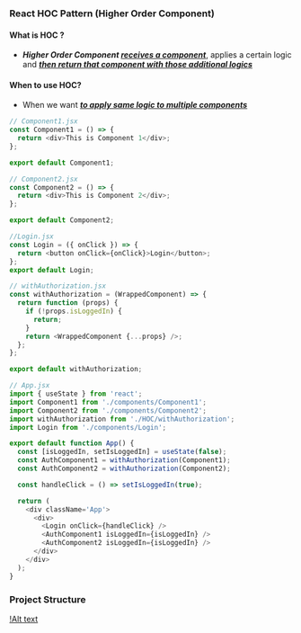 ### React HOC Pattern (Higher Order Component)

#### What is HOC ?

- **_Higher Order Component <u>receives a component</u>_**, applies a certain logic and **_<u>then return that component with those additional logics</u>_**

#### When to use HOC?

- When we want **_<u>to apply same logic to multiple components</u>_**

```js
// Component1.jsx
const Component1 = () => {
  return <div>This is Component 1</div>;
};

export default Component1;
```

```js
// Component2.jsx
const Component2 = () => {
  return <div>This is Component 2</div>;
};

export default Component2;
```

```js
//Login.jsx
const Login = ({ onClick }) => {
  return <button onClick={onClick}>Login</button>;
};
export default Login;
```

```js
// withAuthorization.jsx
const withAuthorization = (WrappedComponent) => {
  return function (props) {
    if (!props.isLoggedIn) {
      return;
    }
    return <WrappedComponent {...props} />;
  };
};

export default withAuthorization;
```

```js
// App.jsx
import { useState } from 'react';
import Component1 from './components/Component1';
import Component2 from './components/Component2';
import withAuthorization from './HOC/withAuthorization';
import Login from './components/Login';

export default function App() {
  const [isLoggedIn, setIsLoggedIn] = useState(false);
  const AuthComponent1 = withAuthorization(Component1);
  const AuthComponent2 = withAuthorization(Component2);

  const handleClick = () => setIsLoggedIn(true);

  return (
    <div className='App'>
      <div>
        <Login onClick={handleClick} />
        <AuthComponent1 isLoggedIn={isLoggedIn} />
        <AuthComponent2 isLoggedIn={isLoggedIn} />
      </div>
    </div>
  );
}
```

### Project Structure

[!Alt text](/coding_patterns/react_design_patterns/images_used/HOC.png)
